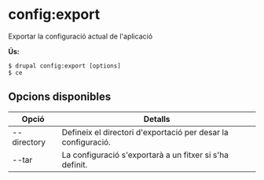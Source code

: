 # config:export
Exportar la configuració actual de l'aplicació

**Ús:**
```
$ drupal config:export [options]
$ ce  
```

## Opcions disponibles
Opció | Detalls
-------|-------------
--directory | Defineix el directori d'exportació per desar la configuració.
--tar | La configuració s'exportarà a un fitxer si s'ha definit.
